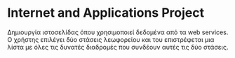 # Internet and Applications Project

Δημιουργία ιστοσελίδας όπου χρησιμοποιεί δεδομένα από τα web services. Ο χρήστης επιλέγει δύο στάσεις λεωφορείου και του επιστρέφεται μια λίστα με όλες τις δυνατές διαδρομές που συνδέουν αυτές τις δύο στάσεις.
